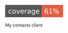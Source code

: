 <a href="https://ermolaevp.github.io/my-contacts-client/coverage/lcov-report/">![](./shields/coverage.svg)</a>

My contacts client
